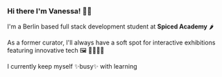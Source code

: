 ### Hi there I'm Vanessa! ✌🏼

I'm a Berlin based full stack development student at **Spiced Academy** 🌶 

As a former curator, I'll always have a soft spot for interactive exhibitions featuring innovative tech 🖼 👩🏼‍💻💥

I currently keep myself ✨busy✨ with learning 




<!--
**VanessaSchwab1906/VanessaSchwab1906** is a ✨ _special_ ✨ repository because its `README.md` (this file) appears on your GitHub profile.

Here are some ideas to get you started:

- 🔭 I’m currently working on ...
- 🌱 I’m currently learning ...
- 👯 I’m looking to collaborate on ...
- 🤔 I’m looking for help with ...
- 💬 Ask me about ...
- 📫 How to reach me: ...
- 😄 Pronouns: ...
- ⚡ Fun fact: ...
-->
